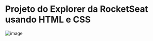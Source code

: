# Projeto do Explorer da RocketSeat usando HTML e CSS
![image](https://github.com/user-attachments/assets/88625eb9-a747-40eb-a190-dbcd50c40d63)
